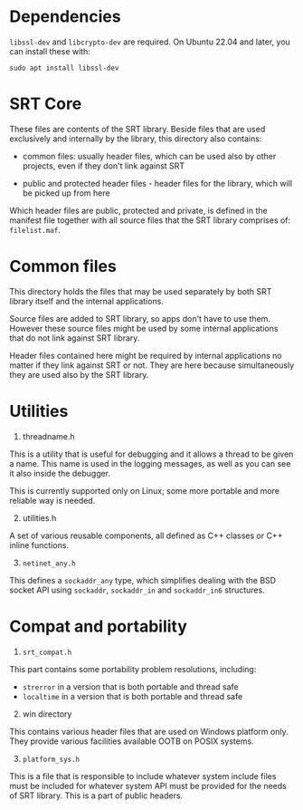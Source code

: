 Dependencies
============

`libssl-dev` and `libcrypto-dev` are required. On Ubuntu 22.04 and later, you can install these with:
```
sudo apt install libssl-dev
```

SRT Core
========

These files are contents of the SRT library. Beside files that are used exclusively
and internally by the library, this directory also contains:

 - common files: usually header files, which can be used also by other projects,
even if they don't link against SRT

 - public and protected header files - header files for the library, which will
be picked up from here

Which header files are public, protected and private, is defined in the manifest
file together with all source files that the SRT library comprises of: `filelist.maf`.


Common files
============

This directory holds the files that may be used separately by both SRT library
itself and the internal applications.

Source files are added to SRT library, so apps don't have to use them. However
these source files might be used by some internal applications that do not
link against SRT library.

Header files contained here might be required by internal applications no
matter if they link against SRT or not. They are here because simultaneously
they are used also by the SRT library.


Utilities
=========

1. threadname.h

This is a utility that is useful for debugging and it allows a thread to be given
a name. This name is used in the logging messages, as well as you can see it also
inside the debugger.

This is currently supported only on Linux; some more portable and more reliable
way is needed.

2. utilities.h

A set of various reusable components, all defined as C++ classes or C++ inline
functions. 

3. `netinet_any.h`

This defines a `sockaddr_any` type, which simplifies dealing with the BSD socket API
using `sockaddr`, `sockaddr_in` and `sockaddr_in6` structures.


Compat and portability
======================

1. `srt_compat.h`

This part contains some portability problem resolutions, including:
 - `strerror` in a version that is both portable and thread safe
 - `localtime` in a version that is both portable and thread safe

2. win directory

This contains various header files that are used on Windows platform only.
They provide various facilities available OOTB on POSIX systems.

3. `platform_sys.h`

This is a file that is responsible to include whatever system include
files must be included for whatever system API must be provided for
the needs of SRT library. This is a part of public headers.


